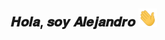 <div align="center">
  <h2 align="center">𝑯𝒐𝒍𝒂, 𝒔𝒐𝒚 𝑨𝒍𝒆𝒋𝒂𝒏𝒅𝒓𝒐 <img src="https://github.com/ABSphreak/ABSphreak/blob/master/gifs/Hi.gif" width="30px"></h1>
</div>
